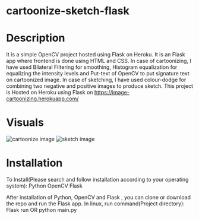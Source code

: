 # cartoonize-sketch-flask

# Description

It is a simple OpenCV project hosted using Flask on Heroku. It is an Flask app where frontend is done using HTML and CSS. 
In case of cartoonizing, I have used Bilateral Filtering for smoothing, Histogram equalization for equalizing the intensity levels and 
Put-text of OpenCV to put signature text on cartoonized image.
In case of sketching, I have used colour-dodge for combining two negative and positive images to produce sketch.
This project is Hosted on Heroku using Flask on https://image-cartoonizing.herokuapp.com/

# Visuals
![cartoonize image](https://github.com/samirkhanal35/cartoonize-sketch-flask/blob/master/cartoonize1.png)
![sketch image](https://github.com/samirkhanal35/cartoonize-sketch-flask/blob/master/sketch.png)

# Installation

To Install(Please search and follow installation according to your operating system):
Python
OpenCV
Flask

After installation of Python, OpenCV and Flask , you can clone or download the repo and run the Flask app.
In linux, run command(Project directory): 
Flask run
OR
python main.py




